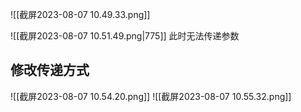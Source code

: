 ![[截屏2023-08-07 10.49.33.png]]

 ![[截屏2023-08-07 10.51.49.png|775]]
 此时无法传递参数

## 修改传递方式

![[截屏2023-08-07 10.54.20.png]] 
![[截屏2023-08-07 10.55.32.png]]

